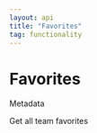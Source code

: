 ```yaml
---
layout: api
title: "Favorites"
tag: functionality
---
```

Favorites	
=========
Metadata
	
Get all team favorites	